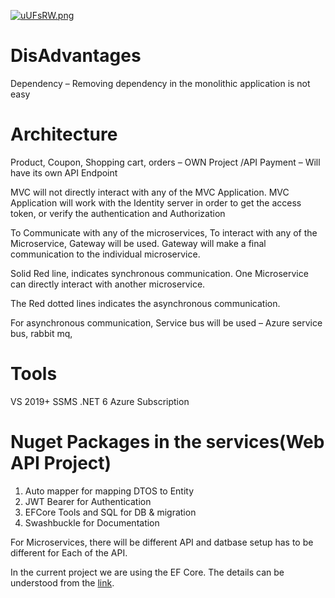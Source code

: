 [![uUFsRW.png](https://i.im.ge/2022/07/04/uUFsRW.png)](https://im.ge/i/uUFsRW)
# DisAdvantages
Dependency – Removing dependency in the monolithic application is not easy

# Architecture
Product, Coupon, Shopping cart, orders – OWN Project /API
Payment – Will have its own API Endpoint

MVC will not directly interact with any of the MVC Application.
MVC Application will work with the Identity server in order to get the access token, or verify the authentication and Authorization

To Communicate with any of the microservices, To interact with any of the Microservice, Gateway will be used. Gateway will make a final communication to the individual microservice.

Solid Red line, indicates synchronous communication. One Microservice can directly interact with another microservice. 

The Red dotted lines indicates the asynchronous communication.

For asynchronous communication, Service bus will be used – Azure service bus, rabbit mq, 

# Tools
VS 2019+
SSMS
.NET 6
Azure Subscription

# Nuget Packages in the services(Web API Project)
1. Auto mapper for mapping DTOS to Entity
2. JWT Bearer for Authentication
3. EFCore Tools and SQL for DB & migration
4. Swashbuckle for Documentation

For Microservices, there will be different API and datbase setup has to be different for Each of the API.

In the current project we are using the EF Core. The details can be understood from the [link](https://medium.com/executeautomation/asp-net-core-6-0-minimal-api-with-entity-framework-core-69d0c13ba9ab).





